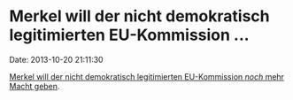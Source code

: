 Merkel will der nicht demokratisch legitimierten EU-Kommission \...
===================================================================

Date: 2013-10-20 21:11:30

[Merkel will der nicht demokratisch legitimierten EU-Kommission *noch*
mehr Macht geben](http://spiegel.de/article.do?id=928768).
